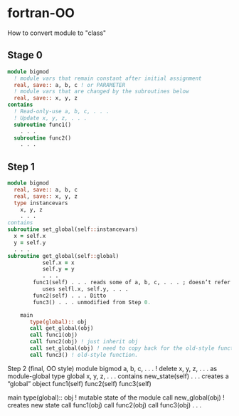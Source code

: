 # fortran-OO
How to convert module to "class"

## Stage 0
```f90
module bigmod
  ! module vars that remain constant after initial assignment
  real, save:: a, b, c ! or PARAMETER
  ! module vars that are changed by the subroutines below
  real, save:: x, y, z
contains
  ! Read-only-use a, b, c, . . .
  ! Update x, y, z, . . .
  subroutine func1()
    . . .
  subroutine func2()
    . . .
```
## Step 1
```fortran
module bigmod
  real, save:: a, b, c
  real, save:: x, y, z
  type instancevars
    x, y, z
    . . .
contains
subroutine set_global(self::instancevars)
  x = self.x
  y = self.y
  . . .
subroutine get_global(self::global)
           self.x = x
           self.y = y
           . . .
        func1(self) . . . reads some of a, b, c, . . . ; doesn’t refer to the module x, y, z, . . .
           uses selfl.x, self.y, . . .
        func2(self) . . . Ditto
        func3() . . . unmodified from Step 0.

    main
       type(global):: obj
       call get_global(obj)
       call func1(obj)
       call func2(obj) ! just inherit obj
       call set_global(obj) ! need to copy back for the old-style function
       call func3() ! old-style function.
```
Step 2 (final, OO style)
    module bigmod
       a, b, c, . . .
       ! delete x, y, z, . . . as module-global
       type global
          x, y, z, . . .
    contains
        new_state(self) . . . creates a “global” object
        func1(self)
        func2(self)
        func3(self)


   main
      type(global):: obj  ! mutable state of the module
      call new_global(obj) ! creates new state
      call func1(obj)
      call func2(obj)
      call func3(obj)
      . . . 


